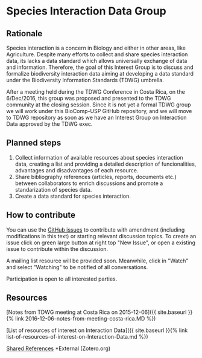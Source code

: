 # Species Interaction Data Group

## Rationale

Species interaction is a concern in Biology and either in other areas, like Agriculture. Despite many efforts to collect and share species interaction data, its lacks a data standard which allows universally exchange of data and information.
Therefore, the goal of this Interest Group is to discuss and formalize biodiversity interaction data aiming at developing a data standard under the Biodiversity Information Standards (TDWG) umbrella.

After a meeting held during the TDWG Conference in Costa Rica, on the 6/Dec/2016, this group was proposed and presented to the TDWG community at the closing session.
Since it is not yet a formal TDWG group we will work under this BioComp-USP GitHub repository, and we will move to TDWG repository as soon as we have an Interest Group on Interaction Data approved by the TDWG exec.

## Planned steps

1. Collect information of available resources about species interaction data, creating a list and providing a detailed description of funcionalities, advantages and disadvantages of each resource.
2. Share bibliography references (articles, reports, documents etc.) between collaborators to enrich discussions and promote a standarization of species data.
3. Create a data standard for species interaction.

## How to contribute

You can use the [GitHub issues](https://github.com/BioComp-USP/interaction-data-group/issues) to contribute with amendment (including modifications in this text) or starting relevant discussion topics.
To create an issue click on green large button at right top "New Issue", or open a existing issue to contribute within the discussion. 

A mailing list resource will be provided soon. Meanwhile, click in "Watch" and select "Watching" to be notified of all conversations.

Participation is open to all interested parties.

## Resources

[Notes from TDWG meeting at Costa Rica on 2015-12-06]({{ site.baseurl }}{% link 2016-12-06-notes-from-meeting-costa-rica.MD %})

[List of resources of interest on Interaction Data]({{ site.baseurl }}{% link list-of-resources-of-interest-on-Interaction-Data.md %})

[Shared References](https://www.zotero.org/groups/interaction_data) *External (Zotero.org)
